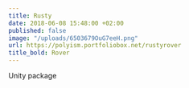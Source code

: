 ```yaml
---
title: Rusty
date: 2018-06-08 15:48:00 +02:00
published: false
image: "/uploads/6503679OuG7eeH.png"
url: https://polyism.portfoliobox.net/rustyrover
title_bold: Rover
---
```


Unity package